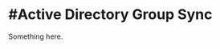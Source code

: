 [title]: # (#Active Directory Group Sync)
[tags]: # (XXX)
[priority]: # (931)
# #Active Directory Group Sync
Something here.
